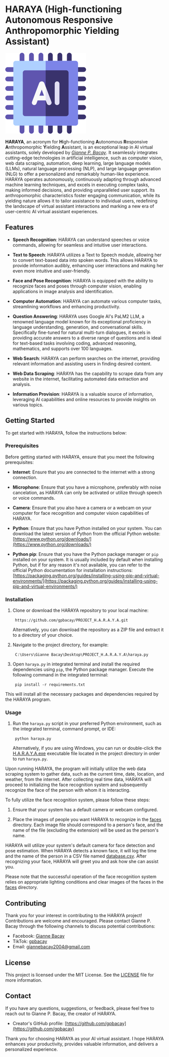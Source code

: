 # HARAYA (High-functioning Autonomous Responsive Anthropomorphic Yielding Assistant)

![HARAYA Logo](ai.png)

**HARAYA**, an acronym for **H**igh-functioning **A**utonomous **R**esponsive **A**nthropomorphic **Y**ielding **A**ssistant, is an exceptional leap in AI virtual assistants, solely developed by [*Gianne P. Bacay*](https://www.facebook.com/giannebacay). It seamlessly integrates cutting-edge technologies in artificial intelligence, such as computer vision, web data scraping, automation, deep learning, large language models (LLMs), natural language processing (NLP), and large language generation (NLG) to offer a personalized and remarkably human-like experience. HARAYA operates autonomously, continuously adapting through advanced machine learning techniques, and excels in executing complex tasks, making informed decisions, and providing unparalleled user support. Its anthropomorphic characteristics foster engaging communication, while its yielding nature allows it to tailor assistance to individual users, redefining the landscape of virtual assistant interactions and marking a new era of user-centric AI virtual assistant experiences.

## Features

- **Speech Recognition**: HARAYA can understand speeches or voice commands, allowing for seamless and intuitive user interactions.

- **Text to Speech**: HARAYA utilizes a Text to Speech module, allowing her to convert text-based data into spoken words. This allows HARAYA to provide information audibly, enhancing user interactions and making her even more intuitive and user-friendly.

- **Face and Pose Recognition**: HARAYA is equipped with the ability to recognize faces and poses through computer vision, enabling applications in image analysis and identification.

- **Computer Automation**: HARAYA can automate various computer tasks, streamlining workflows and enhancing productivity.

- **Question Answering**: HARAYA uses Google AI's PaLM2 LLM, a renowned language model known for its exceptional proficiency in language understanding, generation, and conversational skills. Specifically fine-tuned for natural multi-turn dialogues, it excels in providing accurate answers to a diverse range of questions and is ideal for text-based tasks involving coding, advanced reasoning, mathematics, and supports over 100 languages.

- **Web Search**: HARAYA can perform searches on the internet, providing relevant information and assisting users in finding desired content.

- **Web Data Scraping**: HARAYA has the capability to scrape data from any website in the internet, facilitating automated data extraction and analysis.

- **Information Provision**: HARAYA is a valuable source of information, leveraging AI capabilities and online resources to provide insights on various topics.

## Getting Started

To get started with HARAYA, follow the instructions below:

### Prerequisites

Before getting started with HARAYA, ensure that you meet the following prerequisites:

- **Internet**: Ensure that you are connected to the internet with a strong connection.

- **Microphone**: Ensure that you have a microphone, preferably with noise cancelation, as HARAYA can only be activated or utilize through speech or voice commands.

- **Camera**: Ensure that you also have a camera or a webcam on your computer for face recognition and computer vision capabilities of HARAYA.

- **Python**: Ensure that you have Python installed on your system. You can download the latest version of Python from the official Python website: [https://www.python.org/downloads/](https://www.python.org/downloads/)

- **Python pip**: Ensure that you have the Python package manager or `pip` installed on your system. It is usually included by default when installing Python, but if for any reason it's not available, you can refer to the official Python documentation for installation instructions: [https://packaging.python.org/guides/installing-using-pip-and-virtual-environments/](https://packaging.python.org/guides/installing-using-pip-and-virtual-environments/)

### Installation

1. Clone or download the HARAYA repository to your local machine:

        https://github.com/gpbacay/PROJECT_H.A.R.A.Y.A.git

   Alternatively, you can download the repository as a ZIP file and extract it to a directory of your choice.

2. Navigate to the project directory, for example:

        C:\Users\Gianne Bacay\Desktop\PROJECT_H.A.R.A.Y.A\haraya.py

3. Open `haraya.py` in integrated terminal and install the required dependencies using `pip`, the Python package manager. Execute the following command in the integrated terminal:

        pip install -r requirements.txt

This will install all the necessary packages and dependencies required by the HARAYA program.

### Usage

1. Run the `haraya.py` script in your preferred Python environment, such as the integrated terminal, command prompt, or IDE:

        python haraya.py

   Alternatively, if you are using Windows, you can run or double-click the [H.A.R.A.Y.A.exe](H.A.R.A.Y.A.exe) executable file located in the project directory in order to run `haraya.py`.

Upon running HARAYA, the program will initially utilize the web data scraping system to gather data, such as the current time, date, location, and weather, from the internet. After collecting real time data, HARAYA will proceed to initializing the face recognition system and subsequently recognize the face of the person with whom it is interacting.

To fully utilize the face recognition system, please follow these steps:

1. Ensure that your system has a default camera or webcam configured.

2. Place the images of people you want HARAYA to recognize in the [faces](./faces) directory. Each image file should correspond to a person's face, and the name of the file (excluding the extension) will be used as the person's name.

HARAYA will utilize your system's default camera for face detection and pose estimation. When HARAYA detects a known face, it will log the time and the name of the person in a CSV file named [database.csv](database.csv). After recognizing your face, HARAYA will greet you and ask how she can assist you.

Please note that the successful operation of the face recognition system relies on appropriate lighting conditions and clear images of the faces in the [faces](./faces) directory.


## Contributing

Thank you for your interest in contributing to the HARAYA project! Contributions are welcome and encouraged. Please contact Gianne P. Bacay through the following channels to discuss potential contributions:

- Facebook: [Gianne Bacay](https://www.facebook.com/giannebacay)
- TikTok: [gpbacay](https://www.tiktok.com/@gpbacay)
- Email: giannebacay2004@gmail.com

## License

This project is licensed under the MIT License. See the [LICENSE](LICENSE) file for more information.

## Contact

If you have any questions, suggestions, or feedback, please feel free to reach out to Gianne P. Bacay, the creator of HARAYA.

- Creator's GitHub profile: [https://github.com/gpbacay](https://github.com/gpbacay)

Thank you for choosing HARAYA as your AI virtual assistant. I hope HARAYA enhances your productivity, provides valuable information, and delivers a personalized experience.

